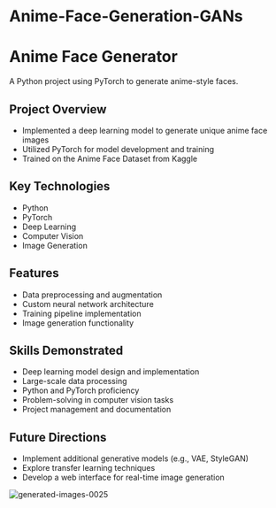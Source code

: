 # Anime-Face-Generation-GANs
# Anime Face Generator

A Python project using PyTorch to generate anime-style faces.

## Project Overview

- Implemented a deep learning model to generate unique anime face images
- Utilized PyTorch for model development and training
- Trained on the Anime Face Dataset from Kaggle

## Key Technologies

- Python
- PyTorch
- Deep Learning
- Computer Vision
- Image Generation

## Features

- Data preprocessing and augmentation
- Custom neural network architecture
- Training pipeline implementation
- Image generation functionality


## Skills Demonstrated

- Deep learning model design and implementation
- Large-scale data processing
- Python and PyTorch proficiency
- Problem-solving in computer vision tasks
- Project management and documentation

## Future Directions

- Implement additional generative models (e.g., VAE, StyleGAN)
- Explore transfer learning techniques
- Develop a web interface for real-time image generation

![generated-images-0025](https://github.com/PrabhnoorGill/Anime-Face-Generation-GANs/assets/111403325/f953c865-df53-487f-9095-eb34dc776cac)

